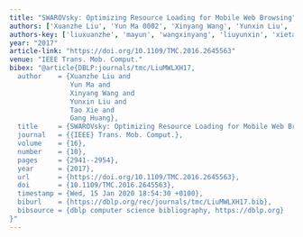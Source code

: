 ```yaml
---
title: "SWAROVsky: Optimizing Resource Loading for Mobile Web Browsing"
authors: ['Xuanzhe Liu', 'Yun Ma 0002', 'Xinyang Wang', 'Yunxin Liu', 'Tao Xie 0001', 'Gang Huang 0001']
authors-key: ['liuxuanzhe', 'mayun', 'wangxinyang', 'liuyunxin', 'xietao', 'huanggang']
year: "2017"
article-link: "https://doi.org/10.1109/TMC.2016.2645563"
venue: "IEEE Trans. Mob. Comput."
bibex: "@article{DBLP:journals/tmc/LiuMWLXH17,
  author    = {Xuanzhe Liu and
               Yun Ma and
               Xinyang Wang and
               Yunxin Liu and
               Tao Xie and
               Gang Huang},
  title     = {SWAROVsky: Optimizing Resource Loading for Mobile Web Browsing},
  journal   = {{IEEE} Trans. Mob. Comput.},
  volume    = {16},
  number    = {10},
  pages     = {2941--2954},
  year      = {2017},
  url       = {https://doi.org/10.1109/TMC.2016.2645563},
  doi       = {10.1109/TMC.2016.2645563},
  timestamp = {Wed, 15 Jan 2020 18:54:30 +0100},
  biburl    = {https://dblp.org/rec/journals/tmc/LiuMWLXH17.bib},
  bibsource = {dblp computer science bibliography, https://dblp.org}
}"
---
```

